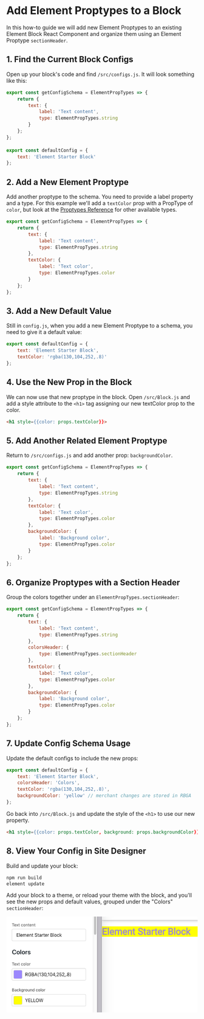 # Add Element Proptypes to a Block

In this how-to guide we will add new Element Proptypes to an existing Element Block React Component and organize them using an Element Proptype `sectionHeader`.

## 1. Find the Current Block Configs

Open up your block's code and find `/src/configs.js`. It will look something like this:

```js
export const getConfigSchema = ElementPropTypes => {
    return {
        text: {
            label: 'Text content',
            type: ElementPropTypes.string
        }
    };
};

export const defaultConfig = {
    text: 'Element Starter Block'
};
```

## 2. Add a New Element Proptype

Add another proptype to the schema. You need to provide a label property and a type. For this example we'll add a `textColor` prop with a PropType of `color`, but look at the [Proptypes Reference](/references/proptypes/README.md) for other available types.

```js
export const getConfigSchema = ElementPropTypes => {
    return {
        text: {
            label: 'Text content',
            type: ElementPropTypes.string
        },
        textColor: {
            label: 'Text color',
            type: ElementPropTypes.color
        }
    };
};
```

## 3. Add a New Default Value

Still in `config.js`, when you add a new Element Proptype to a schema, you need to give it a default value:

```js
export const defaultConfig = {
    text: 'Element Starter Block',
    textColor: 'rgba(130,104,252,.8)'
};
```

## 4. Use the New Prop in the Block

We can now use that new proptype in the block. Open `/src/Block.js` and add a style attribute to the `<h1>` tag assigning our new textColor prop to the color.
```html
<h1 style={{color: props.textColor}}>
```

## 5. Add Another Related Element Proptype

Return to `/src/configs.js` and add another prop: `backgroundColor`.

```js
export const getConfigSchema = ElementPropTypes => {
    return {
        text: {
            label: 'Text content',
            type: ElementPropTypes.string
        },
        textColor: {
            label: 'Text color',
            type: ElementPropTypes.color
        },
        backgroundColor: {
            label: 'Background color',
            type: ElementPropTypes.color
        }
    };
};
```

## 6. Organize Proptypes with a Section Header

Group the colors together under an `ElementPropTypes.sectionHeader`:

```js
export const getConfigSchema = ElementPropTypes => {
    return {
        text: {
            label: 'Text content',
            type: ElementPropTypes.string
        },
        colorsHeader: {
            type: ElementPropTypes.sectionHeader
        },
        textColor: {
            label: 'Text color',
            type: ElementPropTypes.color
        },
        backgroundColor: {
            label: 'Background color',
            type: ElementPropTypes.color
        }
    };
};
```

## 7. Update Config Schema Usage

Update the default configs to include the new props:

```js
export const defaultConfig = {
    text: 'Element Starter Block',
    colorsHeader: 'Colors',
    textColor: 'rgba(130,104,252,.8)',
    backgroundColor: 'yellow' // merchant changes are stored in RBGA
};
```

Go back into `/src/Block.js` and update the style of the `<h1>` to use our new property.

```html
<h1 style={{color: props.textColor, background: props.backgroundColor}}>
```

## 8. View Your Config in Site Designer

Build and update your block:

```shell
npm run build
element update
```

Add your block to a theme, or reload your theme with the block, and you'll see the new props and default values, grouped under the "Colors" `sectionHeader`:

![New Proptypes Section Header in Site Designer](newSectionHeaderSiteDesigner.png)
